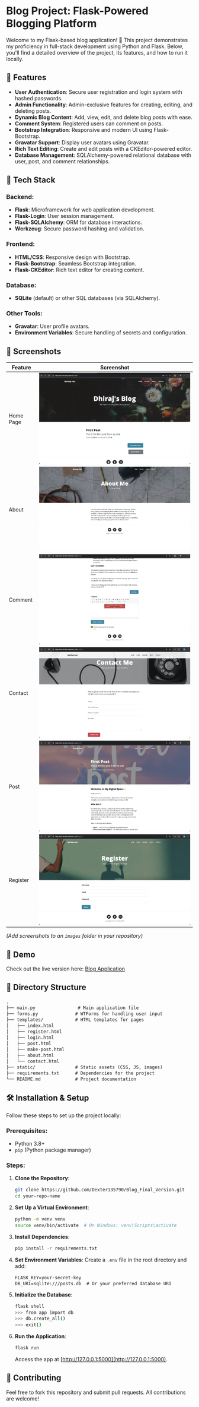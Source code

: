 # Blog Project: Flask-Powered Blogging Platform

Welcome to my Flask-based blog application! 🚀 This project demonstrates my proficiency in full-stack development using Python and Flask. Below, you'll find a detailed overview of the project, its features, and how to run it locally.

## 🌟 Features

- **User Authentication**: Secure user registration and login system with hashed passwords.
- **Admin Functionality**: Admin-exclusive features for creating, editing, and deleting posts.
- **Dynamic Blog Content**: Add, view, edit, and delete blog posts with ease.
- **Comment System**: Registered users can comment on posts.
- **Bootstrap Integration**: Responsive and modern UI using Flask-Bootstrap.
- **Gravatar Support**: Display user avatars using Gravatar.
- **Rich Text Editing**: Create and edit posts with a CKEditor-powered editor.
- **Database Management**: SQLAlchemy-powered relational database with user, post, and comment relationships.

## 🔧 Tech Stack

### Backend:
- **Flask**: Microframework for web application development.
- **Flask-Login**: User session management.
- **Flask-SQLAlchemy**: ORM for database interactions.
- **Werkzeug**: Secure password hashing and validation.

### Frontend:
- **HTML/CSS**: Responsive design with Bootstrap.
- **Flask-Bootstrap**: Seamless Bootstrap integration.
- **Flask-CKEditor**: Rich text editor for creating content.

### Database:
- **SQLite** (default) or other SQL databases (via SQLAlchemy).

### Other Tools:
- **Gravatar**: User profile avatars.
- **Environment Variables**: Secure handling of secrets and configuration.

## 📸 Screenshots

| Feature             | Screenshot                          |
|---------------------|-------------------------------------|
| Home Page           | ![Home Page](images/home.png) |
| About               | ![Create Post](images/about.png)   |
| Comment              | ![Post Details](images/comment.png)    |
| Contact             | ![User Login](images/contact.png)     |
| Post             | ![User Login](images/post.png)     |
| Register             | ![User Login](images/register.png)     |

*(Add screenshots to an `images` folder in your repository)*

## 🚀 Demo

Check out the live version here: [Blog Application](https://blog-final-version.onrender.com/)

## 📁 Directory Structure

```
.
├── main.py                # Main application file
├── forms.py              # WTForms for handling user input
├── templates/            # HTML templates for pages
│   ├── index.html
│   ├── register.html
│   ├── login.html
│   ├── post.html
│   ├── make-post.html
│   ├── about.html
│   └── contact.html
├── static/               # Static assets (CSS, JS, images)
├── requirements.txt      # Dependencies for the project
└── README.md             # Project documentation
```

## 🛠️ Installation & Setup

Follow these steps to set up the project locally:

### Prerequisites:
- Python 3.8+
- `pip` (Python package manager)

### Steps:
1. **Clone the Repository**:
   ```bash
   git clone https://github.com/Dexter135790/Blog_Final_Version.git
   cd your-repo-name
   ```

2. **Set Up a Virtual Environment**:
   ```bash
   python -m venv venv
   source venv/bin/activate  # On Windows: venv\Scripts\activate
   ```

3. **Install Dependencies**:
   ```bash
   pip install -r requirements.txt
   ```

4. **Set Environment Variables**:
   Create a `.env` file in the root directory and add:
   ```
   FLASK_KEY=your-secret-key
   DB_URI=sqlite:///posts.db  # Or your preferred database URI
   ```

5. **Initialize the Database**:
   ```bash
   flask shell
   >>> from app import db
   >>> db.create_all()
   >>> exit()
   ```

6. **Run the Application**:
   ```bash
   flask run
   ```
   Access the app at [http://127.0.0.1:5000](http://127.0.0.1:5000).

## 🤝 Contributing

Feel free to fork this repository and submit pull requests. All contributions are welcome!


